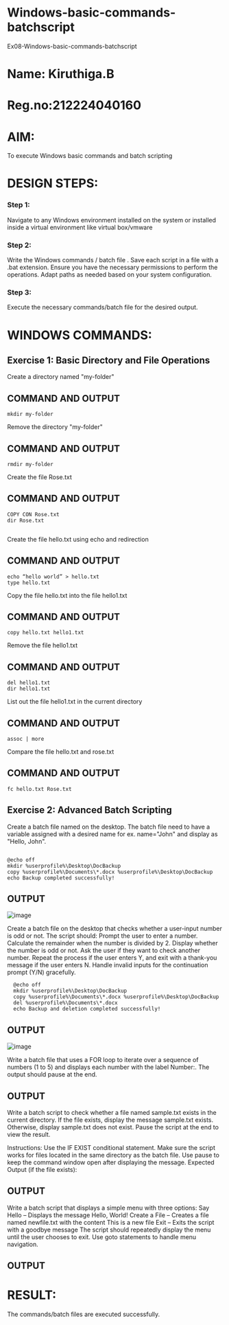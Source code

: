 # Windows-basic-commands-batchscript
Ex08-Windows-basic-commands-batchscript
# Name: Kiruthiga.B
# Reg.no:212224040160

# AIM:
To execute Windows basic commands and batch scripting

# DESIGN STEPS:

### Step 1:

Navigate to any Windows environment installed on the system or installed inside a virtual environment like virtual box/vmware 

### Step 2:

Write the Windows commands / batch file . Save each script in a file with a .bat extension. Ensure you have the necessary permissions to perform the operations. Adapt paths as needed based on your system configuration.
### Step 3:

Execute the necessary commands/batch file for the desired output. 




# WINDOWS COMMANDS:
## Exercise 1: Basic Directory and File Operations
Create a directory named "my-folder"

## COMMAND AND OUTPUT
```
mkdir my-folder
```


Remove the directory "my-folder"

## COMMAND AND OUTPUT
```
rmdir my-folder

```


Create the file Rose.txt

## COMMAND AND OUTPUT
```
COPY CON Rose.txt
dir Rose.txt


```


Create the file hello.txt using echo and redirection

## COMMAND AND OUTPUT
```
echo “hello world” > hello.txt
type hello.txt

```

Copy the file hello.txt into the file hello1.txt

## COMMAND AND OUTPUT
```
copy hello.txt hello1.txt

```

Remove the file hello1.txt

## COMMAND AND OUTPUT
```
del hello1.txt
dir hello1.txt

```

List out the file hello1.txt in the current directory

## COMMAND AND OUTPUT
```
assoc | more

```
Compare the file hello.txt and rose.txt

## COMMAND AND OUTPUT
```
fc hello.txt Rose.txt

```

## Exercise 2: Advanced Batch Scripting
Create a batch file named on the desktop. The batch file need to have a variable assigned with a desired name for ex. name="John" and display as "Hello, John".

```

@echo off
mkdir %userprofile%\Desktop\DocBackup
copy %userprofile%\Documents\*.docx %userprofile%\Desktop\DocBackup
echo Backup completed successfully!
```



## OUTPUT

![image](https://github.com/user-attachments/assets/6aaadeb8-b465-4852-8f46-003159cf917e)




Create a batch file  on the desktop that checks whether a user-input number is odd or not. The script should:
Prompt the user to enter a number.
Calculate the remainder when the number is divided by 2.
Display whether the number is odd or not.
Ask the user if they want to check another number.
Repeat the process if the user enters Y, and exit with a thank-you message if the user enters N.
Handle invalid inputs for the continuation prompt (Y/N) gracefully.

```
  @echo off
  mkdir %userprofile%\Desktop\DocBackup
  copy %userprofile%\Documents\*.docx %userprofile%\Desktop\DocBackup
  del %userprofile%\Documents\*.docx
  echo Backup and deletion completed successfully!
```

## OUTPUT
![image](https://github.com/user-attachments/assets/625c8e98-4813-4356-8d8e-51fc9854ada5)





Write a batch file that uses a FOR loop to iterate over a sequence of numbers (1 to 5) and displays each number with the label Number:. The output should pause at the end.




## OUTPUT




Write a batch script to check whether a file named sample.txt exists in the current directory. If the file exists, display the message sample.txt exists. Otherwise, display sample.txt does not exist. Pause the script at the end to view the result.

Instructions:
Use the IF EXIST conditional statement.
Make sure the script works for files located in the same directory as the batch file.
Use pause to keep the command window open after displaying the message.
Expected Output (if the file exists):

## OUTPUT


Write a batch script that displays a simple menu with three options:
Say Hello – Displays the message Hello, World!
Create a File – Creates a file named newfile.txt with the content This is a new file
Exit – Exits the script with a goodbye message
The script should repeatedly display the menu until the user chooses to exit. Use goto statements to handle menu navigation.


## OUTPUT



# RESULT:
The commands/batch files are executed successfully.

